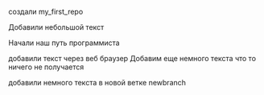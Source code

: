 создали my_first_repo

Добавили небольшой текст

 Начали наш путь программиста

добавили текст через веб браузер
Добавим еще немного текста
 что то ничего не получается
 
 добавили немного текста в новой ветке newbranch
 